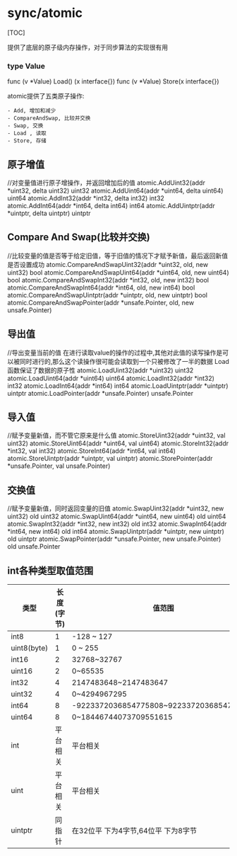 # sync/atomic

[TOC]

提供了底层的原子级内存操作，对于同步算法的实现很有用

### type Value

func (v *Value) Load() (x interface{})
func (v *Value) Store(x interface{})

atomic提供了五类原子操作:

    - Add, 增加和减少
    - CompareAndSwap, 比较并交换
    - Swap, 交换
    - Load , 读取
    - Store, 存储

## 原子增值

//对变量值进行原子增操作，并返回增加后的值
atomic.AddUint32(addr *uint32, delta uint32) uint32
atomic.AddUint64(addr *uint64, delta uint64) uint64
atomic.AddInt32(addr *int32, delta int32) int32
atomic.AddInt64(addr *int64, delta int64) int64
atomic.AddUintptr(addr *uintptr, delta uintptr) uintptr

## Compare And Swap(比较并交换)

//比较变量的值是否等于给定旧值，等于旧值的情况下才赋予新值，最后返回新值是否设置成功
atomic.CompareAndSwapUint32(addr *uint32, old, new uint32) bool
atomic.CompareAndSwapUint64(addr *uint64, old, new uint64) bool
atomic.CompareAndSwapInt32(addr *int32, old, new int32) bool
atomic.CompareAndSwapInt64(addr *int64, old, new int64) bool
atomic.CompareAndSwapUintptr(addr *uintptr, old, new uintptr) bool
atomic.CompareAndSwapPointer(addr *unsafe.Pointer, old, new unsafe.Pointer)

## 导出值

//导出变量当前的值
     在进行读取value的操作的过程中,其他对此值的读写操作是可以被同时进行的,那么这个读操作很可能会读取到一个只被修改了一半的数据
    Load函数保证了数据的原子性
atomic.LoadUint32(addr *uint32) uint32
atomic.LoadUint64(addr *uint64) uint64
atomic.LoadInt32(addr *int32) int32
atomic.LoadInt64(addr *int64) int64
atomic.LoadUintptr(addr *uintptr) uintptr
atomic.LoadPointer(addr *unsafe.Pointer) unsafe.Pointer

## 导入值

//赋予变量新值，而不管它原来是什么值
atomic.StoreUint32(addr *uint32, val uint32)
atomic.StoreUint64(addr *uint64, val uint64)
atomic.StoreInt32(addr *int32, val int32)
atomic.StoreInt64(addr *int64, val int64)
atomic.StoreUintptr(addr *uintptr, val uintptr)
atomic.StorePointer(addr *unsafe.Pointer, val unsafe.Pointer)

## 交换值

//赋予变量新值，同时返回变量的旧值
atomic.SwapUint32(addr *uint32, new uint32) old uint32
atomic.SwapUint64(addr *uint64, new uint64) old uint64
atomic.SwapInt32(addr *int32, new int32) old int32
atomic.SwapInt64(addr *int64, new int64) old int64
atomic.SwapUintptr(addr *uintptr, new uintptr) old uintptr
atomic.SwapPointer(addr *unsafe.Pointer, new unsafe.Pointer) old unsafe.Pointer

## int各种类型取值范围

|类型|长度(字节)|值范围|
|---|---|---|
|int8|1|-128 ~ 127|
|uint8(byte)|1|0 ~ 255
int16|2|32768~32767
uint16|2|0~65535
int32|4|2147483648~2147483647
uint32|4|0~4294967295
int64|8|-9223372036854775808~9223372036854775807
uint64|8|0~18446744073709551615
int|平台相关|平台相关
uint|平台相关|平台相关
uintptr|同指针|在32位平 下为4字节,64位平 下为8字节
